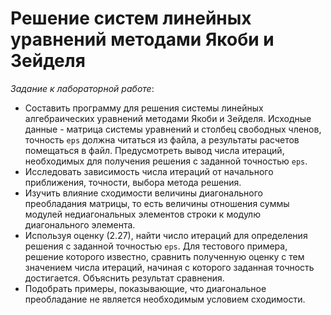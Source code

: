 Решение систем линейных уравнений методами Якоби и Зейделя
==========================================================
_Задание к лабораторной работе_:
* Составить программу для решения системы линейных алгебраических уравнений методами Якоби и Зейделя. Исходные данные - матрица системы уравнений и столбец свободных членов, точность `eps` должна читаться из файла, а результаты расчетов помещаться в файл. Предусмотреть вывод числа итераций, необходимых для получения решения с заданной точностью `eps`.
* Исследовать зависимость числа итераций от начального приближения, точности, выбора метода решения.
* Изучить влияние сходимости величины диагонального преобладания матрицы, то есть величины отношения суммы модулей недиагональных элементов строки к модулю диагонального элемента.
* Используя оценку (2.27), найти число итераций для определения решения с заданной точностью `eps`. Для тестового примера, решение которого известно, сравнить полученную оценку с тем значением числа итераций, начиная с которого заданная точность достигается. Объяснить результат сравнения.
* Подобрать примеры, показывающие, что диагональное преобладание не является необходимым условием сходимости.